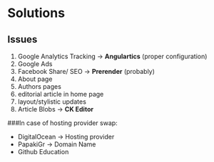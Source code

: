 Solutions
=========

Issues
------
1. Google Analytics Tracking -> **Angulartics** (proper configuration)
2. Google Ads
3. Facebook Share/ SEO -> **Prerender** (probably)
4. About page
5. Authors pages
6. editorial article in home page
7. layout/stylistic updates
8. Article Blobs -> **CK Editor**

###In case of hosting provider swap:
- DigitalOcean -> Hosting provider
- PapakiGr -> Domain Name
- Github Education
